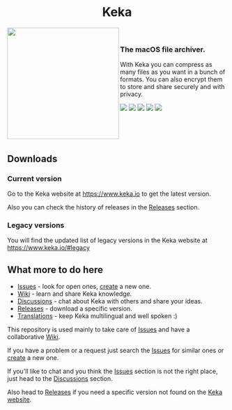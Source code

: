 <h1 align="center">Keka</h1>

<a href="#"><img width="256" height="256" src="https://www.keka.io/img/Keka-Square-512x512.png" align="left" /></a>

<br />

### The macOS file archiver.

With Keka you can compress as many files as you want in a bunch of formats. You can also encrypt them to store and share securely and with privacy.

<div>
  <a href="https://github.com/aonez/Keka/releases"><img src="https://img.shields.io/github/downloads/aonez/keka/total?color=%2300834a" /></a>
  <a href="https://github.com/aonez/Keka/releases/latest"><img src="https://img.shields.io/github/downloads/aonez/keka/latest/total?color=%2300834a&label=latest" /></a>
  <a href="https://github.com/aonez/Keka/releases/latest"><img src="https://img.shields.io/github/v/release/aonez/keka?color=%2300834a" /></a>
  <a href="https://twitter.com/kekaosx"><img src="https://img.shields.io/twitter/follow/kekaosx?style=social" /></a>
  <a href="https://techhub.social/@keka"><img src="https://img.shields.io/mastodon/follow/109670517459928421?domain=https%3A%2F%2Ftechhub.social&style=social" /></a>
</div>

<br /><br /><br />

## Downloads

### Current version

Go to the Keka website at https://www.keka.io to get the latest version.

Also you can check the history of releases in the [Releases](https://github.com/aonez/Keka/releases) section.

### Legacy versions

You will find the updated list of legacy versions in the Keka website at https://www.keka.io/#legacy

## What more to do here

- [Issues](https://github.com/aonez/Keka/issues) - look for open ones, [create](https://github.com/aonez/Keka/issues/new) a new one.
- [Wiki](https://github.com/aonez/Keka/wiki) - learn and share Keka knowledge.
- [Discussions](https://github.com/aonez/Keka/discussions) - chat about Keka with others and share your ideas.
- [Releases](https://github.com/aonez/Keka/releases) - download a specific version.
- [Translations](Translations/) - keep Keka multilingual and well spoken :)

This repository is used mainly to take care of [Issues](https://github.com/aonez/Keka/issues) and have a collaborative [Wiki](https://github.com/aonez/Keka/wiki).

If you have a problem or a request just search the [Issues](https://github.com/aonez/Keka/issues) for similar ones or [create](https://github.com/aonez/Keka/issues/new) a new one.

If you'll like to chat and you think the [Issues](https://github.com/aonez/Keka/issues) section is not the right place, just head to the [Discussions](https://github.com/aonez/Keka/discussions) section.

Also head to [Releases](https://github.com/aonez/Keka/releases) if you need a specific version not found on the [Keka website](https://www.keka.io).
